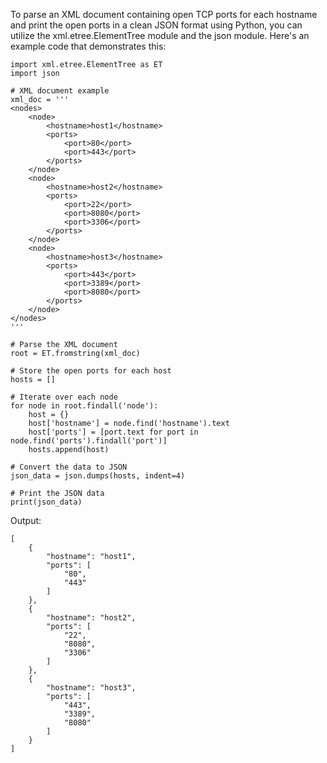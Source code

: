 To parse an XML document containing open TCP ports for each hostname and print the open ports in a clean JSON format using Python, 
you can utilize the xml.etree.ElementTree module and the json module. Here's an example code that demonstrates this:


```
import xml.etree.ElementTree as ET
import json

# XML document example
xml_doc = '''
<nodes>
    <node>
        <hostname>host1</hostname>
        <ports>
            <port>80</port>
            <port>443</port>
        </ports>
    </node>
    <node>
        <hostname>host2</hostname>
        <ports>
            <port>22</port>
            <port>8080</port>
            <port>3306</port>
        </ports>
    </node>
    <node>
        <hostname>host3</hostname>
        <ports>
            <port>443</port>
            <port>3389</port>
            <port>8080</port>
        </ports>
    </node>
</nodes>
'''

# Parse the XML document
root = ET.fromstring(xml_doc)

# Store the open ports for each host
hosts = []

# Iterate over each node
for node in root.findall('node'):
    host = {}
    host['hostname'] = node.find('hostname').text
    host['ports'] = [port.text for port in node.find('ports').findall('port')]
    hosts.append(host)

# Convert the data to JSON
json_data = json.dumps(hosts, indent=4)

# Print the JSON data
print(json_data)
```


Output:

```
[
    {
        "hostname": "host1",
        "ports": [
            "80",
            "443"
        ]
    },
    {
        "hostname": "host2",
        "ports": [
            "22",
            "8080",
            "3306"
        ]
    },
    {
        "hostname": "host3",
        "ports": [
            "443",
            "3389",
            "8080"
        ]
    }
]

```
